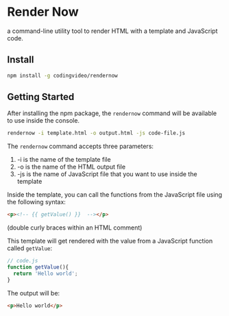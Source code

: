 # Render Now

a command-line utility tool to render HTML with a template and JavaScript code.

## Install

```bash
npm install -g codingvideo/rendernow
```

## Getting Started

After installing the npm package, the `rendernow` command will be available to use inside the console.

```bash
rendernow -i template.html -o output.html -js code-file.js
```

The `rendernow` command accepts three parameters:
1) -i is the name of the template file
2) -o is the name of the HTML output file
3) -js is the name of JavaScript file that you want to use inside the template

Inside the template, you can call the functions from the JavaScript file using the following syntax:

```html
<p><!-- {{ getValue() }}  --></p>
```
(double curly braces within an HTML comment)

This template will get rendered with the value from a JavaScript function called `getValue`:

```js
// code.js
function getValue(){
  return 'Hello world';
}
```

The output will be:

```html
<p>Hello world</p>
```
